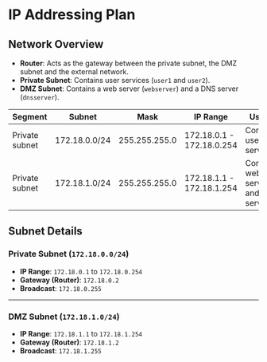 # IP Addressing Plan

## Network Overview
- **Router**: Acts as the gateway between the private subnet, the DMZ subnet and the external network.
- **Private Subnet**: Contains user services (`user1` and `user2`).
- **DMZ Subnet**: Contains a web server (`webserver`) and a DNS server (`dnsserver`).

|Segment|Subnet|Mask|IP Range|Usage|
|-|-|-|-|-|
|Private subnet|172.18.0.0/24|255.255.255.0|172.18.0.1 - 172.18.0.254|Contains user services|
|Private subnet|172.18.1.0/24|255.255.255.0|172.18.1.1 - 172.18.1.254|Contains web server and DNS server|

## Subnet Details

### Private Subnet (`172.18.0.0/24`)
- **IP Range**: `172.18.0.1` to `172.18.0.254`
- **Gateway (Router)**: `172.18.0.2`
- **Broadcast**: `172.18.0.255`

---

### DMZ Subnet (`172.18.1.0/24`)
- **IP Range**: `172.18.1.1` to `172.18.1.254`
- **Gateway (Router)**: `172.18.1.2`
- **Broadcast**: `172.18.1.255`